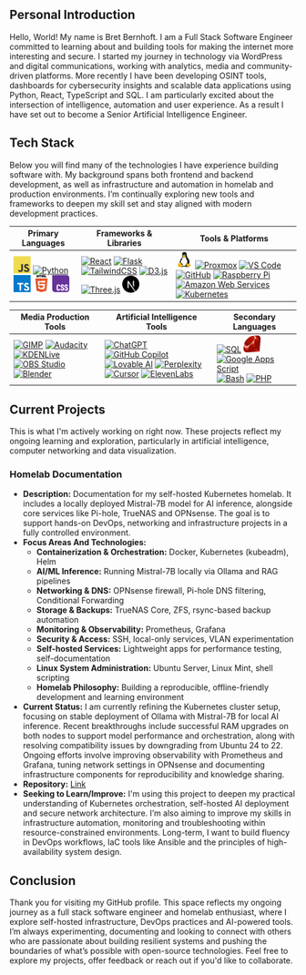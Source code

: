 ## Personal Introduction

Hello, World! My name is Bret Bernhoft. I am a Full Stack Software Engineer committed to learning about and building tools for making the internet more interesting and secure. I started my journey in technology via WordPress and digital communications, working with analytics, media and community-driven platforms. More recently I have been developing OSINT tools, dashboards for cybersecurity insights and scalable data applications using Python, React, TypeScript and SQL. I am particularly excited about the intersection of intelligence, automation and user experience. As a result I have set out to become a Senior Artificial Intelligence Engineer.

## Tech Stack

Below you will find many of the technologies I have experience building software with. My background spans both frontend and backend development, as well as infrastructure and automation in homelab and production environments. I’m continually exploring new tools and frameworks to deepen my skill set and stay aligned with modern development practices.

| Primary Languages | Frameworks & Libraries | Tools & Platforms |
| - | - | - |
| <a href="https://www.javascript.com/"><img alt="JavaScript" src="https://raw.githubusercontent.com/github/explore/master/topics/javascript/javascript.png" width="30" /></a> <a href="https://www.python.org/"><img alt="Python" src="https://cdn4.iconfinder.com/data/icons/logos-and-brands/512/267_Python_logo-512.png" width="30" /></a> <a href="https://www.typescriptlang.org/"><img alt="TypeScript" src="https://raw.githubusercontent.com/github/explore/master/topics/typescript/typescript.png" width="30" /></a> <a href="https://developer.mozilla.org/en-US/docs/Web/HTML"><img alt="HTML5" src="https://raw.githubusercontent.com/github/explore/master/topics/html/html.png" width="30" /></a> <a href="https://developer.mozilla.org/en-US/docs/Web/CSS"><img alt="CSS3" src="https://raw.githubusercontent.com/github/explore/80688e429a7d4ef2fca1e82350fe8e3517d3494d/topics/css/css.png" width="30" /></a> | <a href="https://reactjs.org/"><img alt="React" src="https://hosting.photobucket.com/bbcfb0d4-be20-44a0-94dc-65bff8947cf2/154ce751-5818-4b95-89c7-db3f90033a4c.png" width="30" /></a> <a href="https://flask.palletsprojects.com/"><img alt="Flask" src="https://cdn.jsdelivr.net/gh/devicons/devicon/icons/flask/flask-original.svg" width="30" /></a> <a href="https://tailwindcss.com/"><img alt="TailwindCSS" src="https://cdn.worldvectorlogo.com/logos/tailwind-css-2.svg" width="30" /></a> <a href="https://d3js.org/"><img alt="D3.js" src="https://d3js.org/logo.svg" width="30" /></a> <a href="https://threejs.org/"><img alt="Three.js" src="https://upload.wikimedia.org/wikipedia/commons/3/3f/Three.js_Icon.svg" width="30" /></a> <a href="https://nextjs.org/"><img alt="Next.js" src="https://github.com/Richard-Burd/software-icons/blob/main/next-js.svg" width="30" /></a> | <a href="https://www.linux.org/"><img alt="Linux" src="https://raw.githubusercontent.com/github/explore/master/topics/linux/linux.png" width="30" /></a> <a href="https://www.proxmox.com/"><img alt="Proxmox" src="https://hosting.photobucket.com/bbcfb0d4-be20-44a0-94dc-65bff8947cf2/31d319a8-8463-4d07-a0c1-405982611256.png" width="30" /></a> <a href="https://code.visualstudio.com/"><img alt="VS Code" src="https://cdn.jsdelivr.net/gh/devicons/devicon/icons/vscode/vscode-original.svg" width="30" /></a> <a href="https://github.com/"><img alt="GitHub" src="https://github.githubassets.com/images/modules/logos_page/GitHub-Mark.png" width="30" /></a> <a href="https://www.raspberrypi.org/"><img alt="Raspberry Pi" src="https://upload.wikimedia.org/wikipedia/en/c/cb/Raspberry_Pi_Logo.svg" width="30" /></a> <a href="https://aws.amazon.com/"><img alt="Amazon Web Services" src="https://hosting.photobucket.com/bbcfb0d4-be20-44a0-94dc-65bff8947cf2/176d5831-7538-40c4-be31-da28aa5aee14.png" width="30" /></a> <a href="https://kubernetes.io/"><img alt="Kubernetes" src="https://hosting.photobucket.com/bbcfb0d4-be20-44a0-94dc-65bff8947cf2/851406e5-9e7d-4e09-a48c-444d2bc2329e.png" width="30" /></a> |

| Media Production Tools | Artificial Intelligence Tools | Secondary Languages |
| - | - | - |
| <a href="https://www.gimp.org/"><img alt="GIMP" src="https://upload.wikimedia.org/wikipedia/commons/4/45/The_GIMP_icon_-_gnome.svg" width="30" /></a> <a href="https://www.audacityteam.org/"><img alt="Audacity" src="https://hosting.photobucket.com/bbcfb0d4-be20-44a0-94dc-65bff8947cf2/b952a878-d357-4145-880e-34834d265617.png" width="30" /></a> <a href="https://kdenlive.org/"><img alt="KDENLive" src="https://hosting.photobucket.com/bbcfb0d4-be20-44a0-94dc-65bff8947cf2/f663a67b-b52b-447a-abae-34fff1bf6c3d.png" width="30" /></a> <a href="https://obsproject.com/"><img alt="OBS Studio" src="https://hosting.photobucket.com/bbcfb0d4-be20-44a0-94dc-65bff8947cf2/724819b5-210c-4946-9e91-72e940fe437e.png" width="30" /></a> <a href="https://www.blender.org/"><img alt="Blender" src="https://hosting.photobucket.com/bbcfb0d4-be20-44a0-94dc-65bff8947cf2/90000f53-7d18-49e0-a356-13eceb9110eb.png" width="30" /></a> | <a href="https://chat.openai.com/"><img alt="ChatGPT" src="https://upload.wikimedia.org/wikipedia/commons/0/04/ChatGPT_logo.svg" width="30" /></a> <a href="https://github.com/features/copilot"><img alt="GitHub Copilot" src="https://hosting.photobucket.com/bbcfb0d4-be20-44a0-94dc-65bff8947cf2/f57455d6-73e0-4db4-b176-ee205c6417d3.png" width="30" /></a> <a href="https://www.lovable.so/"><img alt="Lovable AI" src="https://hosting.photobucket.com/bbcfb0d4-be20-44a0-94dc-65bff8947cf2/46c32a29-10f8-4b6f-921e-afc6deaec3d1.png" width="30" /></a> <a href="https://www.perplexity.ai/"><img alt="Perplexity" src="https://hosting.photobucket.com/bbcfb0d4-be20-44a0-94dc-65bff8947cf2/5fc40d4c-6952-472a-8909-65169fc39459.png" width="30" /></a> <a href="https://www.cursor.sh/"><img alt="Cursor" src="https://hosting.photobucket.com/bbcfb0d4-be20-44a0-94dc-65bff8947cf2/38609892-1bd7-44ac-813e-bc0da538e53f.png" width="30" /></a> <a href="https://elevenlabs.io/"><img alt="ElevenLabs" src="https://hosting.photobucket.com/bbcfb0d4-be20-44a0-94dc-65bff8947cf2/48a7200e-f87f-46d5-bab4-2325f7d4d912.png" width="30" /></a>|<a href="https://en.wikipedia.org/wiki/SQL"><img alt="SQL" src="https://cdn-icons-png.flaticon.com/512/4248/4248443.png" width="30" /></a> <a href="https://www.ruby-lang.org/"><img alt="Ruby" src="https://raw.githubusercontent.com/github/explore/master/topics/ruby/ruby.png" width="30" /></a> <a href="https://developers.google.com/apps-script"><img alt="Google Apps Script" src="https://upload.wikimedia.org/wikipedia/commons/2/2f/Google_Apps_Script.svg" width="30" /></a> <a href="https://www.gnu.org/software/bash/"><img alt="Bash" src="https://upload.wikimedia.org/wikipedia/commons/4/4b/Bash_Logo_Colored.svg" width="30" /></a> <a href="https://www.php.net/"><img alt="PHP" src="https://hosting.photobucket.com/bbcfb0d4-be20-44a0-94dc-65bff8947cf2/9499365c-2b29-4d77-814a-fdcf056ede97.png" width="30" /></a> |

## Current Projects

This is what I'm actively working on right now. These projects reflect my ongoing learning and exploration, particularly in artificial intelligence, computer networking and data visualization.

### Homelab Documentation

* **Description:** Documentation for my self-hosted Kubernetes homelab. It includes a locally deployed Mistral-7B model for AI inference, alongside core services like Pi-hole, TrueNAS and OPNsense. The goal is to support hands-on DevOps, networking and infrastructure projects in a fully controlled environment.
* **Focus Areas And Technologies:**
    * **Containerization & Orchestration:** Docker, Kubernetes (kubeadm), Helm
    * **AI/ML Inference:** Running Mistral-7B locally via Ollama and RAG pipelines
    * **Networking & DNS:** OPNsense firewall, Pi-hole DNS filtering, Conditional Forwarding
    * **Storage & Backups:** TrueNAS Core, ZFS, rsync-based backup automation
    * **Monitoring & Observability:** Prometheus, Grafana
    * **Security & Access:** SSH, local-only services, VLAN experimentation
    * **Self-hosted Services:** Lightweight apps for performance testing, self-documentation
    * **Linux System Administration:** Ubuntu Server, Linux Mint, shell scripting
    * **Homelab Philosophy:** Building a reproducible, offline-friendly development and learning environment
* **Current Status:** I am currently refining the Kubernetes cluster setup, focusing on stable deployment of Ollama with Mistral-7B for local AI inference. Recent breakthroughs include successful RAM upgrades on both nodes to support model performance and orchestration, along with resolving compatibility issues by downgrading from Ubuntu 24 to 22. Ongoing efforts involve improving observability with Prometheus and Grafana, tuning network settings in OPNsense and documenting infrastructure components for reproducibility and knowledge sharing.
* **Repository:** [Link](https://github.com/devbret/homelab)
* **Seeking to Learn/Improve:** I'm using this project to deepen my practical understanding of Kubernetes orchestration, self-hosted AI deployment and secure network architecture. I’m also aiming to improve my skills in infrastructure automation, monitoring and troubleshooting within resource-constrained environments. Long-term, I want to build fluency in DevOps workflows, IaC tools like Ansible and the principles of high-availability system design.

## Conclusion

Thank you for visiting my GitHub profile. This space reflects my ongoing journey as a full stack software engineer and homelab enthusiast, where I explore self-hosted infrastructure, DevOps practices and AI-powered tools. I’m always experimenting, documenting and looking to connect with others who are passionate about building resilient systems and pushing the boundaries of what’s possible with open-source technologies. Feel free to explore my projects, offer feedback or reach out if you'd like to collaborate.

